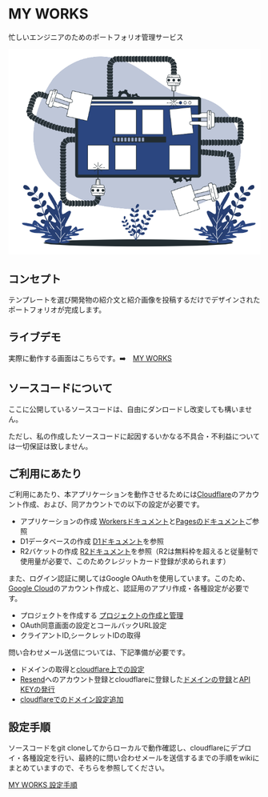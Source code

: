 # MY WORKS

忙しいエンジニアのためのポートフォリオ管理サービス

![hero](assets/myworks.png)

## コンセプト

テンプレートを選び開発物の紹介文と紹介画像を投稿するだけでデザインされたポートフォリオが完成します。

## ライブデモ

実際に動作する画面はこちらです。➡️　[MY WORKS](https://myworks-services.com)

## ソースコードについて

ここに公開しているソースコードは、自由にダンロードし改変しても構いません。

ただし、私の作成したソースコードに起因するいかなる不具合・不利益については一切保証は致しません。

## ご利用にあたり

ご利用にあたり、本アプリケーションを動作させるためには[Cloudflare](https://www.cloudflare.com/ja-jp/)のアカウント作成、および、同アカウントでの以下の設定が必要です。

- アプリケーションの作成 [Workersドキュメント](https://developers.cloudflare.com/workers/)と[Pagesのドキュメント](https://developers.cloudflare.com/pages/)ご参照
- D1データベースの作成 [D1ドキュメント](https://developers.cloudflare.com/d1/)を参照
- R2バケットの作成 [R2ドキュメント](https://developers.cloudflare.com/r2/)を参照（R2は無料枠を超えると従量制で使用量が必要で、このためクレジットカード登録が求められます）

また、ログイン認証に関してはGoogle OAuthを使用しています。このため、[Google Cloud](https://cloud.google.com/?_gl=1*1vhixiu*_up*MQ..&gclid=CjwKCAjw34qzBhBmEiwAOUQcF9V0arBfImTLf5Uz1SVMAl9bz2b52cFJFBUH1846NccvkaotZtIdnhoCEaYQAvD_BwE&gclsrc=aw.ds)のアカウント作成と、認証用のアプリ作成・各種設定が必要です。

- プロジェクトを作成する [プロジェクトの作成と管理](https://cloud.google.com/resource-manager/docs/creating-managing-projects?hl=ja)
- OAuth同意画面の設定とコールバックURL設定
- クライアントID,シークレットIDの取得

問い合わせメール送信については、下記準備が必要です。

- ドメインの取得と[cloudflare上での設定](https://developers.cloudflare.com/registrar/account-options/domain-management)
- [Resend](https://resend.com/)へのアカウント登録とcloudflareに登録した[ドメインの登録](https://resend.com/docs/dashboard/domains/introduction)と[API KEYの発行](https://resend.com/docs/dashboard/api-keys/introduction)
- [cloudflareでのドメイン設定追加](https://developers.cloudflare.com/workers/tutorials/send-emails-with-resend/?mkt_tok=NzEzLVhTQy05MTgAAAGTjjG8kGOAxmwpJB3t6-7IfYqIU2Uo-kQx5QW7cBQV4fvRRNMpOZtqVnJ8S-oMtc9wWFOk5beaZ8ga3FjL8Aptbjj0LAkrhWYzrz046pvOxwteTV7LPs5L#add-your-domain-to-resend)

## 設定手順

ソースコードをgit cloneしてからローカルで動作確認し、cloudflareにデプロイ・各種設定を行い、最終的に問い合わせメールを送信するまでの手順をwikiにまとめていますので、そちらを参照してください。

[MY WORKS 設定手順](https://github.com/hiszuk/myworks/wiki)
